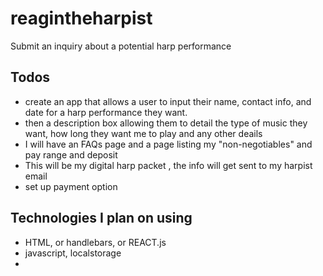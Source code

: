 # reagintheharpist
Submit an inquiry about a potential harp performance

## Todos
- create an app that allows a user to input their name, contact info, and date for a harp performance they want.
- then a description box allowing them to detail the type of music they want, how long they want me to play and any other deails
- I will have an FAQs page and a page listing my "non-negotiables" and pay range and deposit
- This will be my digital harp packet , the info will get sent to my harpist email
- set up payment option


## Technologies I plan on using
- HTML, or handlebars, or REACT.js
- javascript, localstorage
- 
